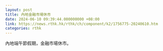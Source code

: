 ```yaml
---
layout: post
title: 內地金融市場休市
date: 2024-06-10 09:39:44.000000000 +08:00
link: https://news.rthk.hk/rthk/ch/component/k2/1756775-20240610.htm
categories: rthk
---
```


內地端午節假期，金融市場休市。
